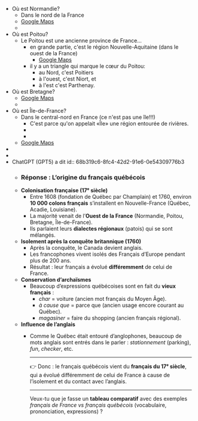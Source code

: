 - Où est Normandie?
	- Dans le nord de la France
	- [Google Maps](http://google.com/maps/place/Normandie,+France/@49.0107919,-0.5662131,8.35z/data=!4m6!3m5!1s0x47e1bd6c23f8c087:0x26f2f1561148e202!8m2!3d48.8798704!4d0.1712529!16s%2Fg%2F121c9r7n?entry=ttu&g_ep=EgoyMDI1MDgyNS4wIKXMDSoASAFQAw%3D%3D)
	-
- Où est Poitou?
	- Le Poitou est une ancienne province de France...
		- en grande partie, c'est le région Nouvelle-Aquitaine (dans le ouest de la France)
			- [Google Maps](https://www.google.com/maps/place/Nouvelle-Aquitaine,+France/@46.6416725,-0.7320206,6.6z/data=!4m6!3m5!1s0x47fe53fd1a44e8df:0x8c9efad54eeee0f4!8m2!3d45.5990651!4d0.6142169!16s%2Fg%2F11b6s7_sr5?entry=ttu&g_ep=EgoyMDI1MDgyNS4wIKXMDSoASAFQAw%3D%3D)
		- il y a un triangle qui marque le cœur du Poitou:
			- au Nord, c'est Poitiers
			- à l'ouest, c'est Niort, et
			- à l'est c'est Parthenay.
- Où est Bretagne?
	- [Google Maps](https://www.google.com/maps/place/Bretagne,+France/@46.3123816,-2.8414012,5.95z/data=!4m6!3m5!1s0x4811ca61ae7e8eaf:0x10ca5cd36df24b0!8m2!3d48.2020471!4d-2.9326435!16zL20vMGdsYjU?entry=ttu&g_ep=EgoyMDI1MDgyNS4wIKXMDSoASAFQAw%3D%3D)
	-
- Où est Île-de-France?
	- Dans le central-nord en France (ce n'est pas une île!!!)
		- C'est parce qu'on appelait «Île» une région entourée de rivières.
		-
		-
	- [Google Maps](https://www.google.com/maps/place/%C3%8Ele-de-France,+France/@47.0546618,0.0237997,6.73z/data=!4m6!3m5!1s0x47e5e1c403a68c17:0x10b82c3688b2570!8m2!3d48.8499198!4d2.6370411!16zL20vMDVxcTZt?entry=ttu&g_ep=EgoyMDI1MDgyNS4wIKXMDSoASAFQAw%3D%3D)
-
-
- ChatGPT (GPT5) a dit
  id:: 68b319c6-8fc4-42d2-91e6-0e54309776b3
	- ### Réponse : L’origine du français québécois
	- **Colonisation française (17ᵉ siècle)**
		- Entre 1608 (fondation de Québec par Champlain) et 1760, environ **10 000 colons français** s’installent en Nouvelle-France (Québec, Acadie, Louisiane).
		- La majorité venait de l’**Ouest de la France** (Normandie, Poitou, Bretagne, Île-de-France).
		- Ils parlaient leurs **dialectes régionaux** (patois) qui se sont mélangés.
	- **Isolement après la conquête britannique (1760)**
		- Après la conquête, le Canada devient anglais.
		- Les francophones vivent isolés des Français d’Europe pendant plus de 200 ans.
		- Résultat : leur français a évolué **différemment** de celui de France.
	- **Conservation d’archaïsmes**
		- Beaucoup d’expressions québécoises sont en fait du **vieux français** :
			- *char* = voiture (ancien mot français du Moyen Âge).
			- *à cause que* = parce que (ancien usage encore courant au Québec).
			- *magasiner* = faire du shopping (ancien français régional).
	- **Influence de l’anglais**
		- Comme le Québec était entouré d’anglophones, beaucoup de mots anglais sont entrés dans le parler : *stationnement* (parking), *fun*, *checker*, etc.
		  
		  ---
		  
		  👉 Donc : le français québécois vient du **français du 17ᵉ siècle**, qui a évolué différemment de celui de France à cause de l’isolement et du contact avec l’anglais.
		  
		  ---
		  
		  Veux-tu que je fasse un **tableau comparatif** avec des exemples *français de France vs français québécois* (vocabulaire, prononciation, expressions) ?